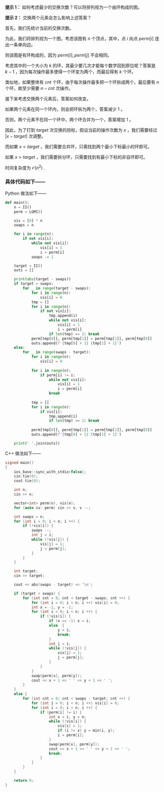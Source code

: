**提示 1：** 如何考虑最少的交换次数？可以将排列视为一个由环构成的图。

**提示 2：** 交换两个元素会怎么影响上述答案？

首先，我们先统计当前的交换次数。

为此，我们将排列视为一个图，考虑该图有 $n$ 个顶点，其中，点 $i$ 向点 $perm[i]$ 连出一条单向边。

则该图是有环构成的，因为 $perm[i],perm[j]$ 不会相同。

考虑其中的一个大小为 $k$ 的环，其最少要几次才能每个数字回到原位呢？答案是 $k-1$ ，因为每次操作最多使得一个环变为两个，而最后得有 $k$ 个环。

类似地，如果整体有 $cnt$ 个环，由于每次操作最多把一个环拆成两个，最后要有 $n$ 个环，故至少需要 $n-cnt$ 次操作。

接下来考虑交换两个元素后，答案如何改变。

如果两个元素在同一个环内，则会把环拆为两个，答案减少 $1$ 。

否则，两个元素不在同一个环中，两个环合并为一个，答案增加 $1$ 。

因此，为了打到 $target$ 次交换的目标，假设当前的操作次数为 $x$ ，我们需要经过 $|x-target|$ 次调整。

而如果 $x\lt target$ ，我们需要合并环，只需找到两个最小下标最小的环即可。

如果 $x\gt target$ ，我们需要拆分环，只需要找到有最小下标的非自环即可。

时间复杂度为 $\mathcal{O}(n^2)$ .

### 具体代码如下——

Python 做法如下——

```Python []
def main():
    n = II()
    perm = LGMI()

    vis = [0] * n
    swaps = n

    for i in range(n):
        if not vis[i]:
            while not vis[i]:
                vis[i] = 1
                i = perm[i]
            swaps -= 1

    target = II()
    outs = []

    print(abs(target - swaps))
    if target > swaps:
        for _ in range(target - swaps):
            for i in range(n):
                vis[i] = 0
            tmp = []
            for i in range(n):
                if not vis[i]:
                    tmp.append(i)
                    while not vis[i]:
                        vis[i] = 1
                        i = perm[i]
                    if len(tmp) == 2: break
            perm[tmp[0]], perm[tmp[1]] = perm[tmp[1]], perm[tmp[0]]
            outs.append(f'{tmp[0] + 1} {tmp[1] + 1}')
    else:
        for _ in range(swaps - target):
            for i in range(n):
                vis[i] = 0
            
            for i in range(n):
                if perm[i] != i:
                    while not vis[i]:
                        vis[i] = 1
                        i = perm[i]
                    break
            
            tmp = []
            for i in range(n):
                if vis[i]:
                    tmp.append(i)
                    if len(tmp) == 2: break
            
            perm[tmp[0]], perm[tmp[1]] = perm[tmp[1]], perm[tmp[0]]
            outs.append(f'{tmp[0] + 1} {tmp[1] + 1}')

    print(' '.join(outs))
```

C++ 做法如下——

```cpp []
signed main()
{
    ios_base::sync_with_stdio(false);
    cin.tie(0);
    cout.tie(0);

    int n;
    cin >> n;

    vector<int> perm(n), vis(n);
    for (auto &v: perm) cin >> v, v --;

    int swaps = n;
    for (int i = 0; i < n; i ++) {
        if (!vis[i]) {
            swaps --;
            int j = i;
            while (!vis[j]) {
                vis[j] = 1;
                j = perm[j];
            }
        }
    }

    int target;
    cin >> target;

    cout << abs(swaps - target) << '\n';

    if (target > swaps) {
        for (int cnt = 0; cnt < target - swaps; cnt ++) {
            for (int i = 0; i < n; i ++) vis[i] = 0;
            int x = -1, y = -1;
            for (int i = 0; i < n; i ++) {
                if (!vis[i]) {
                    if (x == -1) x = i;
                    else  {
                        y = i;
                        break;
                    }
                    int j = i;
                    while (!vis[j]) {
                        vis[j] = 1;
                        j = perm[j];
                    }
                }
            }
            swap(perm[x], perm[y]);
            cout << x + 1 << ' ' << y + 1 << ' ';
        }
    }
    else {
        for (int cnt = 0; cnt < swaps - target; cnt ++) {
            for (int i = 0; i < n; i ++) vis[i] = 0;
            for (int i = 0; i < n; i ++) {
                if (perm[i] != i) {
                    int x = i, y = n;
                    while (!vis[i]) {
                        vis[i] = 1;
                        if (i != x) y = min(i, y);
                        i = perm[i];
                    }
                    swap(perm[x], perm[y]);
                    cout << x + 1 << ' ' << y + 1 << ' ';
                    break;
                }
            }
        }
    }

    return 0;
}
```
